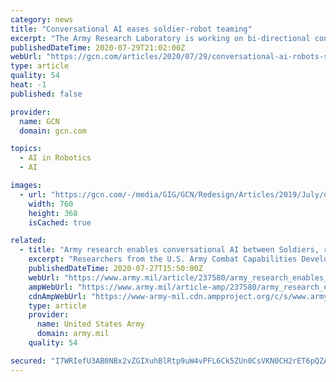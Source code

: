 ```yaml
---
category: news
title: "Conversational AI eases soldier-robot teaming"
excerpt: "The Army Research Laboratory is working on bi-directional conversational technology that will make it easier for soldiers to team with autonomous systems."
publishedDateTime: 2020-07-29T21:02:00Z
webUrl: "https://gcn.com/articles/2020/07/29/conversational-ai-robots-soldiers.aspx"
type: article
quality: 54
heat: -1
published: false

provider:
  name: GCN
  domain: gcn.com

topics:
  - AI in Robotics
  - AI

images:
  - url: "https://gcn.com/-/media/GIG/GCN/Redesign/Articles/2019/July/darpasquadX.png"
    width: 760
    height: 368
    isCached: true

related:
  - title: "Army research enables conversational AI between Soldiers, robots"
    excerpt: "Researchers from the U.S. Army Combat Capabilities Development Command’s Army Research Laboratory, in collaboration with the University of Southern California’s Institute for Creative Technologies, developed the Joint Understanding and Dialogue Interface,"
    publishedDateTime: 2020-07-27T15:50:00Z
    webUrl: "https://www.army.mil/article/237580/army_research_enables_conversational_ai_between_soldiers_robots"
    ampWebUrl: "https://www.army.mil/article-amp/237580/army_research_enables_conversational_ai_between_soldiers_robots"
    cdnAmpWebUrl: "https://www-army-mil.cdn.ampproject.org/c/s/www.army.mil/article-amp/237580/army_research_enables_conversational_ai_between_soldiers_robots"
    type: article
    provider:
      name: United States Army
      domain: army.mil
    quality: 54

secured: "I7WRIefU3AB0NBx2vZGIXuhBlRtp9uW4vPFL6Ck5ZUn0CsVKN0CH2rET6pQZAhC5ZwLbgfYNbt4I4S8e3sKKrSUCDwzKjyghRNtS4a8uCqcMl4FlWsq2TDeD/6ujMCduuh6MQhYL2s/FA64a+69I926QxYdWMwaH7dn22IrkAfNGpDGLKe2RYsBnH70/qT8xihgT/zePs0P6A+YM62Hmt3CHyTFF9zA3FOkaQwgtz54E+KgxJEifJ43/HtQmT+gVEoLFmelgqB4aDsBNXF9aVKLcpHBlovl0PVVRrS38+XWg8Fb77IUkiAQot0HYwxPpbVXuFqF6ZpBHNeA75WPa+g==;kJLDUGNHf+RAzCc++p9KQA=="
---
```


